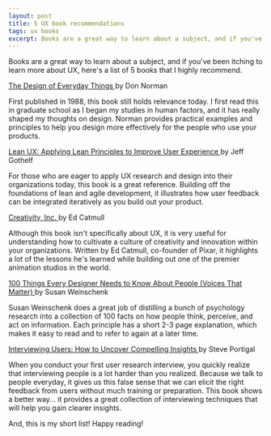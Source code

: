 ```yaml
---
layout: post
title: 5 UX book recommendations
tags: ux books
excerpt: Books are a great way to learn about a subject, and if you've been itching to learn more about UX, here's a list of 5 books that I highly recommend....
---
```


Books are a great way to learn about a subject, and if you've been itching to learn more about UX, here's a list of 5 books that I highly recommend.

<div class="card mb-3">
  <div class="card-header">
    <a href="https://www.amazon.com/Design-Everyday-Things-Revised-Expanded/dp/0465050654">
      The Design of Everyday Things
    </a>
    by Don Norman
  </div>
  <div class="card-body">
    <p class="card-text">
      First published in 1988, this book still holds relevance today. I first read this in graduate school as I began my studies in human factors, and it has really shaped my thoughts on design. Norman provides practical examples and principles to help you design more effectively for the people who use your products.
    </p>
  </div>
</div>

<div class="card mb-3">
  <div class="card-header">
    <a href="https://www.amazon.com/Lean-UX-Applying-Principles-Experience/dp/1449311652">
      Lean UX: Applying Lean Principles to Improve User Experience
    </a>
    by Jeff Gothelf
  </div>
  <div class="card-body">
    <p class="card-text">
      For those who are eager to apply UX research and design into their organizations today, this book is a great reference. Building off the foundations of lean and agile development, it illustrates how user feedback can be integrated iteratively as you build out your product.
    </p>
  </div>
</div>

<div class="card mb-3">
  <div class="card-header">
    <a href="https://www.amazon.com/Creativity-Inc-Overcoming-Unseen-Inspiration/dp/0812993012">
      Creativity, Inc.
    </a>
    by Ed Catmull
  </div>
  <div class="card-body">
    <p class="card-text">
      Although this book isn't specifically about UX, it is very useful for understanding how to cultivate a culture of creativity and innovation within your organizations. Written by Ed Catmull, co-founder of Pixar, it highlights a lot of the lessons he's learned while building out one of the premier animation studios in the world.
    </p>
  </div>
</div>

<div class="card mb-3">
  <div class="card-header">
    <a href="https://www.amazon.com/Things-Designer-People-Voices-Matter/dp/0321767535">
      100 Things Every Designer Needs to Know About People (Voices That Matter)
    </a>
    by Susan Weinschenk
  </div>
  <div class="card-body">
    <p class="card-text">
      Susan Weinschenk does a great job of distilling a bunch of psychology research into a collection of 100 facts on how people think, perceive, and act on information. Each principle has a short 2-3 page explanation, which makes it easy to read and to refer to again at a later time.
    </p>
  </div>
</div>

<div class="card mb-3">
  <div class="card-header">
    <a href="https://www.amazon.com/Interviewing-Users-Uncover-Compelling-Insights/dp/193382011X">
      Interviewing Users: How to Uncover Compelling Insights
    </a>
    by Steve Portigal
  </div>
  <div class="card-body">
    <p class="card-text">
      When you conduct your first user research interview, you quickly realize that interviewing people is a lot harder than you realized. Because we talk to people everyday, it gives us this false sense that we can elicit the right feedback from users without much training or preparation. This book shows a better way... it provides a great collection of interviewing techniques that will help you gain clearer insights.
    </p>
  </div>
</div>

And, this is my short list! Happy reading!
